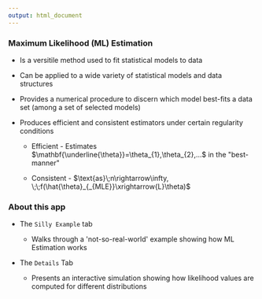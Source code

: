 ```yaml
---
output: html_document
---
```


### Maximum Likelihood (ML) Estimation

- Is a versitile method used to fit statistical models to data

- Can be applied to a wide variety of statistical models and data structures

- Provides a numerical procedure to discern which model best-fits a data set (among a set of selected models)

- Produces efficient and consistent estimators under certain <focus>regularity conditions</focus>
    
    + Efficient - Estimates $\mathbf{\underline{\theta}}=\theta_{1},\theta_{2},...$ in the "best-manner"
    
    + Consistent - $\text{as}\;n\rightarrow\infty, \;\;f(\hat{\theta}_{_{MLE}}\xrightarrow{L}\theta)$ 

### About this app

- The `Silly Example` tab

    + Walks through a 'not-so-real-world' example showing how ML Estimation works

- The `Details` Tab

    + Presents an interactive simulation showing how likelihood values are computed for different distributions

